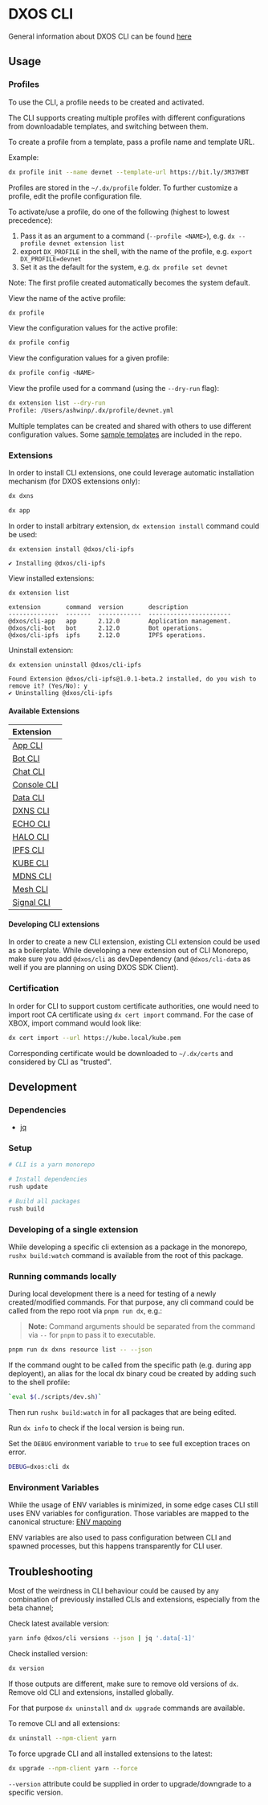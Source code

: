 # DXOS CLI

General information about DXOS CLI can be found [here](../../README.md)

## Usage

### Profiles

To use the CLI, a profile needs to be created and activated.

The CLI supports creating multiple profiles with different configurations from downloadable templates, and switching between them.

To create a profile from a template, pass a profile name and template URL.

Example:

```bash
dx profile init --name devnet --template-url https://bit.ly/3M37HBT
```

Profiles are stored in the `~/.dx/profile` folder. To further customize a profile, edit the profile configuration file.

To activate/use a profile, do one of the following (highest to lowest precedence):

1. Pass it as an argument to a command (`--profile <NAME>`), e.g. `dx --profile devnet extension list`
2. export `DX_PROFILE` in the shell, with the name of the profile, e.g. `export DX_PROFILE=devnet`
3. Set it as the default for the system, e.g. `dx profile set devnet`

Note: The first profile created automatically becomes the system default.

View the name of the active profile:

```bash
dx profile
```

View the configuration values for the active profile:

```bash
dx profile config
```

View the configuration values for a given profile:

```bash
dx profile config <NAME>
```

View the profile used for a command (using the `--dry-run` flag):

```bash
dx extension list --dry-run
Profile: /Users/ashwinp/.dx/profile/devnet.yml
```

Multiple templates can be created and shared with others to use different configuration values. 
Some [sample templates](./profiles/README.md) are included in the repo.

### Extensions

In order to install CLI extensions, one could leverage automatic installation mechanism (for DXOS extensions only):

```bash
dx dxns
```

```bash
dx app
```

In order to install arbitrary extension, `dx extension install` command could be used:

```
dx extension install @dxos/cli-ipfs

✔ Installing @dxos/cli-ipfs
```

View installed extensions:

```
dx extension list

extension       command  version       description
--------------  -------  ------------  -----------------------
@dxos/cli-app   app      2.12.0        Application management.
@dxos/cli-bot   bot      2.12.0        Bot operations.
@dxos/cli-ipfs  ipfs     2.12.0        IPFS operations.
```

Uninstall extension:

```
dx extension uninstall @dxos/cli-ipfs

Found Extension @dxos/cli-ipfs@1.0.1-beta.2 installed, do you wish to remove it? (Yes/No): y
✔ Uninstalling @dxos/cli-ipfs
```

#### Available Extensions

| Extension |
| :------------ |
| [App CLI](../cli-app/README.md) |
| [Bot CLI](../cli-bot/README.md) |
| [Chat CLI](../cli-chat/README.md) |
| [Console CLI](../cli-console/README.md) |
| [Data CLI](../cli-data/README.md) |
| [DXNS CLI](../cli-dxns/README.md) |
| [ECHO CLI](../cli-echo/README.md) |
| [HALO CLI](../cli-halo/README.md) |
| [IPFS CLI](../cli-ipfs/README.md) |
| [KUBE CLI](../cli-kube/README.md) |
| [MDNS CLI](../cli-mdns/README.md) |
| [Mesh CLI](../cli-mesh/README.md) |
| [Signal CLI](../cli-signal/README.md) |

#### Developing CLI extensions

In order to create a new CLI extension, existing CLI extension could be used as a boilerplate. 
While developing a new extension out of CLI Monorepo, make sure you add `@dxos/cli` as devDependency (and `@dxos/cli-data` as well if you are planning on using DXOS SDK Client).

### Certification

In order for CLI to support custom certificate authorities, one would need to import root CA certificate using `dx cert import` command. For the case of XBOX, import command would look like:

```bash
dx cert import --url https://kube.local/kube.pem
```

<!--TODO(egor): Host cert on .well-known endpoint?-->

Corresponding certificate would be downloaded to `~/.dx/certs` and considered by CLI as "trusted".

## Development

### Dependencies

- [jq](https://stedolan.github.io/jq/)

### Setup

```bash
# CLI is a yarn monorepo

# Install dependencies
rush update

# Build all packages
rush build
```

### Developing of a single extension

While developing a specific cli extension as a package in the monorepo, `rushx build:watch` command is available from the root of this package.

### Running commands locally

During local development there is a need for testing of a newly created/modified commands. 
For that purpose, any cli command could be called from the repo root via `pnpm run dx`, e.g.:

> **Note:** Command arguments should be separated from the command via `--` for `pnpm` to pass it to executable.

```bash
pnpm run dx dxns resource list -- --json
```

If the command ought to be called from the specific path (e.g. during app deployent), 
an alias for the local dx binary coud be created by adding such to the shell profile:

```bash
`eval $(./scripts/dev.sh)`
```

Then run `rushx build:watch` in for all packages that are being edited.

Run `dx info` to check if the local version is being run.

Set the `DEBUG` environment variable to `true` to see full exception traces on error.

```bash
DEBUG=dxos:cli dx
````

### Environment Variables

While the usage of ENV variables is minimized, in some edge cases CLI still uses ENV variables for configuration. 
Those variables are mapped to the canonical structure: [ENV mapping](../cli-core/src/env-map.json)

ENV variables are also used to pass configuration between CLI and spawned processes, but this happens transparently for CLI user.

## Troubleshooting

Most of the weirdness in CLI behaviour could be caused by any combination of previously installed CLIs and extensions, especially from the beta channel;

Check latest available version:

```bash
yarn info @dxos/cli versions --json | jq '.data[-1]'
```

Check installed version:

```bash
dx version
```

If those outputs are different, make sure to remove old versions of `dx`.
Remove old CLI and extensions, installed globally.

For that purpose `dx uninstall` and `dx upgrade` commands are available.

To remove CLI and all extensions:

```bash
dx uninstall --npm-client yarn
```

To force upgrade CLI and all installed extensions to the latest:

```bash
dx upgrade --npm-client yarn --force
```

`--version` attribute could be supplied in order to upgrade/downgrade to a specific version.
